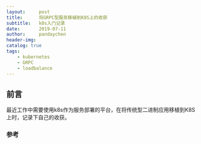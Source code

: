 ```yaml
---
layout:     post
title:      将GRPC型服务移植到K8S上的收获
subtitle:   k8s入门记录
date:       2019-07-11
author:     pandaychen
header-img: 
catalog: true
tags:
    - kubernetes
    - GRPC
    - loadbalance
---
```


## 前言

最近工作中需要使用k8s作为服务部署的平台，在将传统型二进制应用移植到K8S上时，记录下自己的收获。

### 参考




